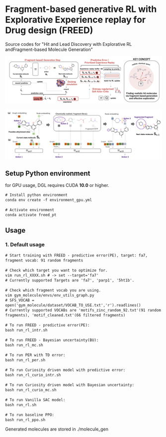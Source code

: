 # Fragment-based generative RL with Explorative Experience replay for Drug design (FREED)

Source codes for "Hit and Lead Discovery with Explorative RL andFragment-based Molecule Generation"

![figure_concept_1](./figures/figure_concept_1.png)

![figure_concept_2](./figures/figure_concept_2.png)

## Setup Python environment
for GPU usage,
DGL requires CUDA **10.0** or higher.

```
# Install python environment
conda env create -f environment_gpu.yml

# Activate environment
conda activate freed_pt
```

## Usage

### 1. Default usage

```
# Start training with FREED - predictive error(PE), target: fa7, fragment vocab: 91 random fragments

# Check which target you want to optimize for.
vim run_rl_XXXX.sh # -> set --target='fa7'
# Currently supported Targets are 'fa7', 'parp1', '5ht1b'.

# Check which fragment vocab you are using.
vim gym_molecule/envs/env_utils_graph.py
# SFS_VOCAB = open('gym_molecule/dataset/VOCAB_TO_USE.txt','r').readlines()
# Currently supported VOCABs are 'motifs_zinc_random_92.txt'(91 random fragments), 'motif_cleaned.txt'(66 filtered fragments)

# To run FREED - predictive error(PE):
bash run_rl_intr.sh

# To run FREED - Bayesian uncertainty(BU):
bash run_rl_mc.sh

# To run PER with TD error:
bash run_rl_per.sh

# To run Curiosity driven model with predictive error:
bash run_rl_curio_intr.sh

# To run Curiosity driven model with Bayesian uncertainty:
bash run_rl_curio_mc.sh

# To run Vanilla SAC model:
bash run_rl.sh

# To run baseline PPO:
bash run_rl_ppo.sh
```

Generated molecules are stored in ./molecule_gen

